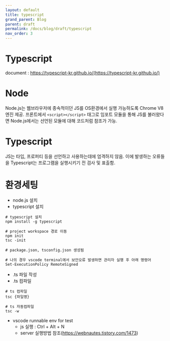 ```yaml
---
layout: default
title: typescript
grand_parent: Blog
parent: draft
permalink: /docs/blog/draft/typescript
nav_order: 3
---
```


Typescript
===========

document : https://typescript-kr.github.io/(https://typescript-kr.github.io/)


# Node
Node.js는 웹브라우저에 종속적이던 JS를 OS환경에서 실행 가능하도록 Chrome V8 엔진 제공.
프론트에서 `<script></script>` 태그로 임포트 모듈을 통해 JS를 불러왔다면 Node.js에서는 선언된 모듈에 대해 코드처럼 참조가 가능.

# Typescript
JS는 타입, 프로퍼티 등을 선언하고 사용하는데에 엄격하지 않음.
이에 발생하는 오류들을 Typescript는 프로그램을 실행시키기 전 검사 및 표출함.

# 환경세팅
- node.js 설치
- typescript 설치
```
# typescript 설치
npm install -g typescript

# project workspace 경로 이동
npm init
tsc -init

# package.json, tsconfig.json 생성됨

# 나의 경우 vscode terminal에서 보안오류 발생하면 관리자 실행 후 아래 명령어
Set-ExecutionPolicy RemoteSigned
```
- .ts 파일 작성
- .ts 컴파일
```
# ts 컴파일
tsc {파일명}

# ts 자동컴파일
tsc -w
```
- vscode runnable env for test
  - js 실행 : Ctrl + Alt + N
  - server 실행방법 참조(https://webnautes.tistory.com/1473)




